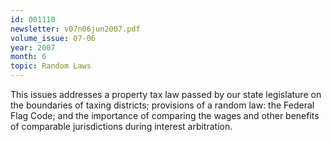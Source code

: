 ```yaml
---
id: 001110
newsletter: v07n06jun2007.pdf
volume_issue: 07-06
year: 2007
month: 6
topic: Random Laws
---
```


This issues addresses a property tax law passed by our state legislature on the boundaries of taxing districts; provisions of a random law: the Federal Flag Code; and the importance of comparing the wages and other benefits of comparable jurisdictions during interest arbitration.